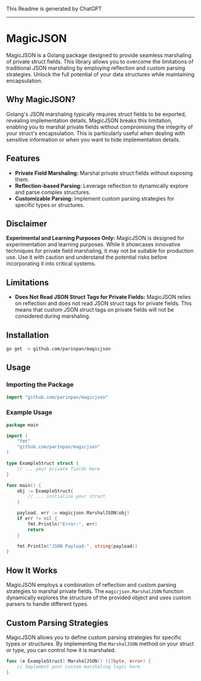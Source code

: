 This Readme is generated by ChatGPT

---

# MagicJSON

MagicJSON is a Golang package designed to provide seamless marshaling of private struct fields. This library allows you to overcome the limitations of traditional JSON marshaling by employing reflection and custom parsing strategies. Unlock the full potential of your data structures while maintaining encapsulation.

## Why MagicJSON?

Golang's JSON marshaling typically requires struct fields to be exported, revealing implementation details. MagicJSON breaks this limitation, enabling you to marshal private fields without compromising the integrity of your struct's encapsulation. This is particularly useful when dealing with sensitive information or when you want to hide implementation details.

## Features

- **Private Field Marshaling:** Marshal private struct fields without exposing them.
- **Reflection-based Parsing:** Leverage reflection to dynamically explore and parse complex structures.
- **Customizable Parsing:** Implement custom parsing strategies for specific types or structures.

## Disclaimer

**Experimental and Learning Purposes Only:** MagicJSON is designed for experimentation and learning purposes. While it showcases innovative techniques for private field marshaling, it may not be suitable for production use. Use it with caution and understand the potential risks before incorporating it into critical systems.

## Limitations

- **Does Not Read JSON Struct Tags for Private Fields:** MagicJSON relies on reflection and does not read JSON struct tags for private fields. This means that custom JSON struct tags on private fields will not be considered during marshaling.

## Installation

```bash
go get -u github.com/parinpan/magicjson
```

## Usage

### Importing the Package

```go
import "github.com/parinpan/magicjson"
```

### Example Usage

```go
package main

import (
    "fmt"
    "github.com/parinpan/magicjson"
)

type ExampleStruct struct {
    // ... your private fields here
}

func main() {
    obj := ExampleStruct{
        // ... initialize your struct
    }

    payload, err := magicjson.MarshalJSON(obj)
    if err != nil {
        fmt.Println("Error:", err)
        return
    }

    fmt.Println("JSON Payload:", string(payload))
}
```

## How It Works

MagicJSON employs a combination of reflection and custom parsing strategies to marshal private fields. The `magicjson.MarshalJSON` function dynamically explores the structure of the provided object and uses custom parsers to handle different types.

## Custom Parsing Strategies

MagicJSON allows you to define custom parsing strategies for specific types or structures. By implementing the `MarshalJSON` method on your struct or type, you can control how it is marshaled.

```go
func (e ExampleStruct) MarshalJSON() ([]byte, error) {
    // Implement your custom marshaling logic here
}
```
